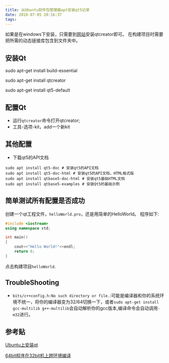 ```yaml
---
title: 从Ubuntu软件包管理器apt安装qt5记录
date: 2018-07-05 20:16:37
tags:
---
```

如果是在windows下安装，只需要到[网站](http://download.qt.io/archive/qt/)安装qtcreator即可。
在构建项目时需要把所需的动态链接库包含到文件夹中。
## 安装Qt

sudo apt-get install build-essential

sudo apt-get install qtcreator

sudo apt-get install qt5-default

## 配置Qt
- 运行`qtcreator`命令打开qtcreator;
- 工具-选项-kit，add一个新kit

## 其他配置
- 下载qt5的API文档
```shell
sudo apt install qt5-doc # 安装qt5的API文档
sudo apt install qt5-doc-html # 安装qt5的API文档，HTML格式版
sudo apt install qtbase5-doc-html # 安装qt5基础HTML文档
sudo apt install qtbase5-examples # 安装Qt5的基础示例
```
## 简单测试所有配置是否成功
创建一个qt工程文件，`helloWorld.pro`，还是用简单的HelloWorld。
程序如下:
```c++
#include <iostream>
using namespace std;

int main()
{
    cout<<"Hello World!"<<endl;
    return 0;
}
```
点击构建项目`helloWorld`.

## TroubleShooting
- `bits/c++config.h:No such directory or file.`:可能是编译器和你的系统环境不统一，将你的编译器变为32/64切换一下，或者`sudo apt-get install gcc-multilib g++-multilib`会自动解析你的gcc版本,编译命令会自动调用`-m32`进行。
## 参考贴
[Ubuntu上安装qt](https://stackoverflow.com/questions/48147356/install-qt-on-ubuntu)

[64bit程序在32bit机上跨环境编译](https://stackoverflow.com/questions/4643197/missing-include-bits-cconfig-h-when-cross-compiling-64-bit-program-on-32-bit)
